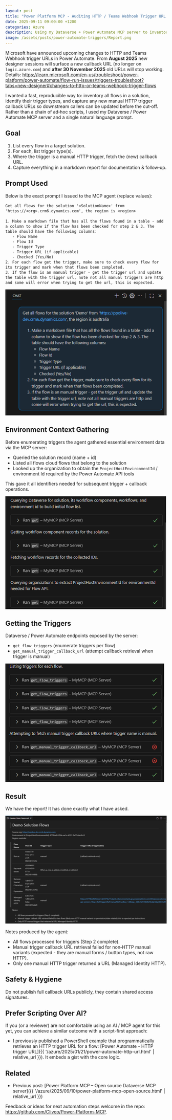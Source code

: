 ```yaml
---
layout: post
title: "Power Platform MCP - Auditing HTTP / Teams Webhook Trigger URL Changes"
date: 2025-09-11 09:00:00 +1200
categories: Azure
description: Using my Dataverse + Power Automate MCP server to inventory flows, inspect triggers, and capture new HTTP callback URLs ahead of Microsoft’s 2025 retirement of logic.azure.com trigger endpoints.
image: /assets/posts/power-automate-triggers/Report.png
---
```


Microsoft have announced upcoming changes to HTTP and Teams Webhook trigger URLs in Power Automate. From **August 2025** new designer sessions will surface a new callback URL (no longer on `logic.azure.com`) and **after 30 November 2025** old URLs will stop working. Details: <https://learn.microsoft.com/en-us/troubleshoot/power-platform/power-automate/flow-run-issues/triggers-troubleshoot?tabs=new-designer#changes-to-http-or-teams-webhook-trigger-flows>

I wanted a fast, reproducible way to: inventory all flows in a solution, identify their trigger types, and capture any new manual HTTP trigger callback URLs so downstream callers can be updated before the cut‑off. Rather than a chain of ad‑hoc scripts, I used my Dataverse / Power Automate MCP server and a single natural language prompt.

## Goal

1. List every flow in a target solution.
2. For each, list trigger type(s).
3. Where the trigger is a manual HTTP trigger, fetch the (new) callback URL.
4. Capture everything in a markdown report for documentation & follow‑up.

## Prompt Used

Below is the exact prompt I issued to the MCP agent (replace values):

```
Get all flows for the solution '<SolutionName>' from 'https://<org>.crm6.dynamics.com', the region is <region>

1. Make a markdown file that has all the flows found in a table - add a column to show if the flow has been checked for step 2 & 3. The table should have the following columns:
   - Flow Name
   - Flow Id
   - Trigger Type
   - Trigger URL (if applicable)
   - Checked (Yes/No)
2. For each flow get the trigger, make sure to check every flow for its trigger and mark when that flows been completed.
3. If the flow is an manual trigger - get the trigger url and update the table with the trigger url, note not all manual triggers are http and some will error when trying to get the url, this is expected.
```

![Prompt issued to the MCP agent](/assets/posts/power-automate-triggers/Prompt.png)

## Environment Context Gathering

Before enumerating triggers the agent gathered essential environment data via the MCP server:

- Queried the solution record (name + id)
- Listed all flows cloud flows that belong to the solution
- Looked up the organization to obtain the `ProjectHostEnvironmentId` / environment Id required by the Power Automate API tools

This gave it all identifiers needed for subsequent trigger + callback operations.

![Agent context querying solution and flows](/assets/posts/power-automate-triggers/Context.png)

## Getting the Triggers

Dataverse / Power Automate endpoints exposed by the server:

- `get_flow_triggers` (enumerate triggers per flow)
- `get_manual_trigger_callback_url` (attempt callback retrieval when trigger is manual)

![Triggers listed for each flow](/assets/posts/power-automate-triggers/Triggers.png)

## Result

We have the report! It has done exactly what I have asked. 

![Generated markdown report preview](/assets/posts/power-automate-triggers/Report.png)

Notes produced by the agent:

- All flows processed for triggers (Step 2 complete).
- Manual trigger callback URL retrieval failed for non‑HTTP manual variants (expected - they are manual forms / button types, not raw HTTP).
- Only one manual HTTP trigger returned a URL (Managed Identity HTTP).

## Safety & Hygiene

Do not publish full callback URLs publicly, they contain shared access signatures.

## Prefer Scripting Over AI?

If you (or a reviewer) are not comfortable using an AI / MCP agent for this yet, you can achieve a similar outcome with a script-first approach:

- I previously published a PowerShell example that programmatically retrieves an HTTP trigger URL for a flow: [Power Automate - HTTP trigger URL]({{ '/azure/2025/01/21/power-automate-http-url.html' | relative_url }}). It embeds a gist with the core logic.

## Related

- Previous post: [Power Platform MCP – Open source Dataverse MCP server]({{ '/azure/2025/09/10/power-platform-mcp-open-source.html' | relative_url }})


Feedback or ideas for next automation steps welcome in the repo: <https://github.com/Cliveo/Power-Platform-MCP>.

